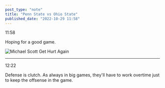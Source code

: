 ```yaml
---
post_type: "note" 
title: "Penn State vs Ohio State"
published_date: "2022-10-29 11:58"
---
```


11:58

Hoping for a good game. 

![Michael Scott Get Hurt Again](https://media.giphy.com/media/GCSIwtwqAMBTq/giphy.gif)

---

12:22

Defense is clutch. As always in big games, they'll have to work overtime just to keep the offsense in the game. 